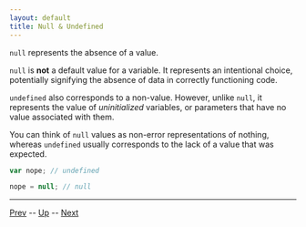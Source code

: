 ```yaml
---
layout: default
title: Null & Undefined
---
```

`null` represents the absence of a value.

`null` is **not** a default value for a variable. It represents an intentional choice, potentially signifying the absence of data in correctly functioning code.

`undefined` also corresponds to a non-value. However, unlike `null`, it represents the value of _uninitialized_ variables, or parameters that have no value associated with them.

You can think of `null` values as non-error representations of nothing, whereas `undefined` usually corresponds to the lack of a value that was expected.  

```javascript
var nope; // undefined

nope = null; // null
```

<hr>

[Prev](strings.md) -- [Up](README.md) -- [Next](arrays.md)

